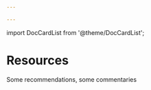 ```yaml
---

---
```


import DocCardList from '@theme/DocCardList';

# Resources

Some recommendations, some commentaries

<DocCardList />